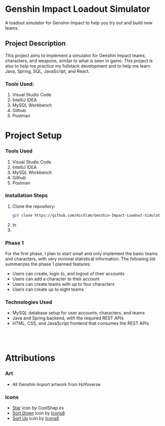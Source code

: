 # Genshin Impact Loadout Simulator
A loadout simulator for Genshin Impact to help you try out and build new teams.

## Project Description
This project aims to implement a simulator for Genshin Impact teams, characters, and weapons, similar to what is seen in game. This project is also to help me practice my fullstack development and to help me learn Java, Spring, SQL, JavaScript, and React.

### Tools Used:
1. Visual Studio Code
2. IntelliJ IDEA
3. MySQL Workbench
4. Github
5. Postman

# Project Setup
### Tools Used
1. Visual Studio Code
2. IntelliJ IDEA
3. MySQL Workbench
4. Github
5. Postman

### Installation Steps
1. Clone the repository:
   ```bash
   git clone https://github.com/michlam/Genshin-Impact-Loadout-Simulator.git
2. In 
3. 



### Phase 1
For the first phase, I plan to start small and only implement the basic teams and characters, with very minimal statistical information. The following list summarizes the phase 1 planned features:
- Users can create, login to, and logout of their accounts
- Users can add a character to their account
- Users can create teams with up to four characters
- Users can create up to eight teams

### Technologies Used
- MySQL database setup for user accounts, characters, and teams
- Java and Spring backend, with the required REST APIs
- HTML, CSS, and JavaScript frontend that consumes the REST APIs

<br/>
<br/>

# Attributions
### Art
- All Genshin Import artwork from HoYoverse
### Icons
- <a target="_blank" href="https://coolshap.es/">Star</a> icon by CoolShap.es
- <a target="_blank" href="https://icons8.com/icon/37218/sort-down">Sort Down</a> icon by <a target="_blank" href="https://icons8.com">Icons8</a>
- <a target="_blank" href="https://icons8.com/icon/37221/sort-up">Sort Up</a> icon by <a target="_blank" href="https://icons8.com">Icons8</a>

